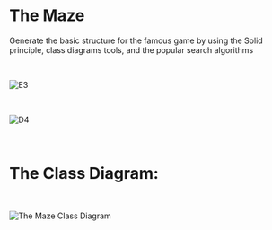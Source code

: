 # The Maze
<p>Generate the basic structure for the famous game by using the Solid principle, class diagrams tools, and the popular search algorithms</p>

<br/>

![E3](https://user-images.githubusercontent.com/81302085/189532665-357f5a66-09fe-4d6f-bbbd-724f316bded1.JPG)

<br/>

![D4](https://user-images.githubusercontent.com/81302085/189532845-4b373c23-6498-4aa0-a2f6-57488a35d167.JPG)

<br/>

# The Class Diagram:

<br/>

![The Maze Class Diagram](https://user-images.githubusercontent.com/81302085/189532903-d1fdb258-0559-4de9-80f7-11b80d0e467b.jpg)
